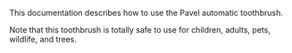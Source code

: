 This documentation describes how to use the Pavel automatic toothbrush.

Note that this toothbrush is totally safe to use for children, adults, pets, wildlife, and trees. 
